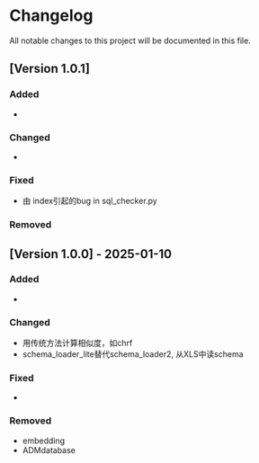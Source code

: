 # Changelog

All notable changes to this project will be documented in this file.

## [Version 1.0.1]

### Added
- 

### Changed
- 

### Fixed
- 由 index引起的bug in sql_checker.py

### Removed

## [Version 1.0.0] - 2025-01-10

### Added
- 

### Changed
- 用传统方法计算相似度，如chrf
- schema_loader_lite替代schema_loader2, 从XLS中读schema

### Fixed
- 

### Removed
- embedding
- ADMdatabase



